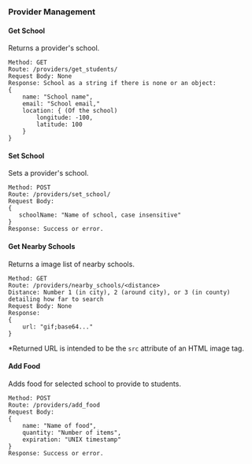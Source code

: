 ### Provider Management

#### Get School
Returns a provider's school.
```
Method: GET
Route: /providers/get_students/
Request Body: None
Response: School as a string if there is none or an object:
{
    name: "School name",
    email: "School email,"
    location: { (Of the school)
        longitude: -100,
        latitude: 100
    }
}
```

#### Set School
Sets a provider's school.
```
Method: POST
Route: /providers/set_school/
Request Body: 
{
   schoolName: "Name of school, case insensitive"
}
Response: Success or error.
```

#### Get Nearby Schools
Returns a image list of nearby schools.
```
Method: GET
Route: /providers/nearby_schools/<distance>
Distance: Number 1 (in city), 2 (around city), or 3 (in county) detailing how far to search
Request Body: None
Response:
{
    url: "gif;base64..."
}
```
*Returned URL is intended to be the `src` attribute of an HTML image tag.

#### Add Food
Adds food for selected school to provide to students.
```
Method: POST
Route: /providers/add_food
Request Body:
{
    name: "Name of food",
    quantity: "Number of items",
    expiration: "UNIX timestamp"
}
Response: Success or error.
```
